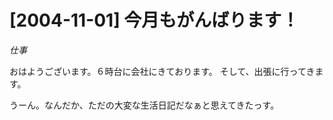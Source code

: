 # [2004-11-01] 今月もがんばります！
_仕事_

おはようございます。６時台に会社にきております。
そして、出張に行ってきます。

うーん。なんだか、ただの大変な生活日記だなぁと思えてきたっす。


